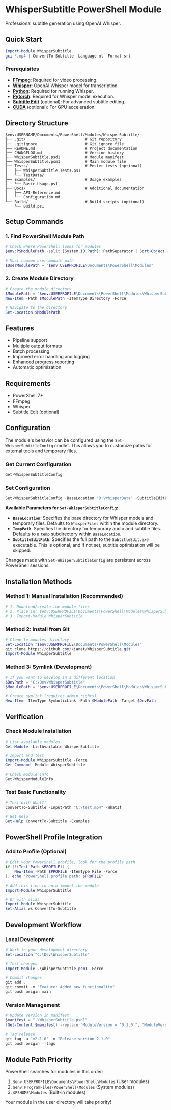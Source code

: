 # WhisperSubtitle PowerShell Module

Professional subtitle generation using OpenAI Whisper.

## Quick Start

```powershell
Import-Module WhisperSubtitle
gci *.mp4 | ConvertTo-Subtitle -Language nl -Format srt
```

### Prerequisites

- [**FFmpeg**][FFmpeg Download]: Required for video processing.
- [**Whisper**][Whisper Setup]: OpenAI Whisper model for transcription.
- [**Python**][Python Downloads]: Required for running Whisper.
- [**Pytorch**][PyTorch Get Started]: Required for Whisper model execution.
- [**Subtitle Edit**][Subtitle Edit Latest Release] (optional): For advanced subtitle editing.
- [**CUDA**][CUDA Toolkit] (optional): For GPU acceleration.

## Directory Structure

```text
$env:USERNAME/Documents/PowerShell/Modules/WhisperSubtitle/
├── .git/                          # Git repository
├── .gitignore                     # Git ignore file
├── README.md                      # Project documentation
├── CHANGELOG.md                   # Version history
├── WhisperSubtitle.psd1           # Module manifest
├── WhisperSubtitle.psm1           # Main module file
├── Tests/                         # Pester tests (optional)
│   ├── WhisperSubtitle.Tests.ps1
│   └── TestData/
├── Examples/                      # Usage examples
│   └── Basic-Usage.ps1
├── Docs/                          # Additional documentation
│   ├── API-Reference.md
│   └── Configuration.md
└── Build/                         # Build scripts (optional)
    └── Build.ps1
```

## Setup Commands

### 1. Find PowerShell Module Path

```powershell
# Check where PowerShell looks for modules
$env:PSModulePath -split [System.IO.Path]::PathSeparator | Sort-Object -Unique

# Most common user module path
$UserModulePath = "$env:USERPROFILE\Documents\PowerShell\Modules"
```

### 2. Create Module Directory

```powershell
# Create the module directory
$ModulePath = "$env:USERPROFILE\Documents\PowerShell\Modules\WhisperSubtitle"
New-Item -Path $ModulePath -ItemType Directory -Force

# Navigate to the directory
Set-Location $ModulePath
```

## Features

- Pipeline support
- Multiple output formats
- Batch processing
- Improved error handling and logging
- Enhanced progress reporting
- Automatic optimization

## Requirements

- PowerShell 7+
- FFmpeg
- Whisper
- Subtitle Edit (optional)

## Configuration

The module's behavior can be configured using the `Set-WhisperSubtitleConfig` cmdlet. This allows you to customize paths for external tools and temporary files.

### Get Current Configuration

```powershell
Get-WhisperSubtitleConfig
```

### Set Configuration

```powershell
Set-WhisperSubtitleConfig -BaseLocation "D:\WhisperData" -SubtitleEditPath "C:\Program Files\Custom Subtitle Edit\SubtitleEdit.exe"
```

**Available Parameters for `Set-WhisperSubtitleConfig`:**

- **`BaseLocation`**: Specifies the base directory for Whisper models and temporary files. Defaults to `WhisperFiles` within the module directory.
- **`TempPath`**: Specifies the directory for temporary audio and subtitle files. Defaults to a `temp` subdirectory within `BaseLocation`.
- **`SubtitleEditPath`**: Specifies the full path to the `SubtitleEdit.exe` executable. This is optional, and if not set, subtitle optimization will be skipped.

Changes made with `Set-WhisperSubtitleConfig` are persistent across PowerShell sessions.

## Installation Methods

### Method 1: Manual Installation (Recommended)

```powershell
# 1. Download/create the module files
# 2. Place in: $env:USERPROFILE\Documents\PowerShell\Modules\WhisperSubtitle\
# 3. Import-Module WhisperSubtitle
```

### Method 2: Install from Git

```powershell
# Clone to modules directory
Set-Location "$env:USERPROFILE\Documents\PowerShell\Modules"
git clone https://github.com/kjanat/WhisperSubtitle.git
Import-Module WhisperSubtitle
```

### Method 3: Symlink (Development)

```powershell
# If you want to develop in a different location
$DevPath = "C:\Dev\WhisperSubtitle"
$ModulePath = "$env:USERPROFILE\Documents\PowerShell\Modules\WhisperSubtitle"

# Create symlink (requires admin rights)
New-Item -ItemType SymbolicLink -Path $ModulePath -Target $DevPath
```

## Verification

### Check Module Installation

```powershell
# List available modules
Get-Module -ListAvailable WhisperSubtitle

# Import and test
Import-Module WhisperSubtitle -Force
Get-Command -Module WhisperSubtitle

# Check module info
Get-WhisperModuleInfo
```

### Test Basic Functionality

```powershell
# Test with WhatIf
ConvertTo-Subtitle -InputPath "C:\test.mp4" -WhatIf

# Get help
Get-Help ConvertTo-Subtitle -Examples
```

## PowerShell Profile Integration

### Add to Profile (Optional)

```powershell
# Edit your PowerShell profile, look for the profile path
if (!(Test-Path $PROFILE)) {
    New-Item -Path $PROFILE -ItemType File -Force
}; echo "PowerShell profile path: $PROFILE"

# Add this line to auto-import the module
Import-Module WhisperSubtitle

# Or with alias
Import-Module WhisperSubtitle
Set-Alias ws ConvertTo-Subtitle
```

## Development Workflow

### Local Development

```powershell
# Work in your development directory
Set-Location "C:\Dev\WhisperSubtitle"

# Test changes
Import-Module .\WhisperSubtitle.psm1 -Force

# Commit changes
git add .
git commit -m "Feature: Added new functionality"
git push origin main
```

### Version Management

```powershell
# Update version in manifest
$manifest = ".\WhisperSubtitle.psd1"
(Get-Content $manifest) -replace "ModuleVersion = '0.1.0'", "ModuleVersion = '2.1.0'" | Set-Content $manifest

# Tag release
git tag -a "v2.1.0" -m "Release version 2.1.0"
git push origin --tags
```

## Module Path Priority

PowerShell searches for modules in this order:

1. `$env:USERPROFILE\Documents\PowerShell\Modules` (User modules)
2. `$env:ProgramFiles\PowerShell\Modules` (System modules)
3. `$PSHOME\Modules` (Built-in modules)

Your module in the user directory will take priority!

[PyTorch Get Started]: https://pytorch.org/get-started/
[Python Downloads]: https://www.python.org/downloads/
[Whisper Setup]: https://github.com/openai/whisper?tab=readme-ov-file#setup
[FFmpeg Download]: https://ffmpeg.org/download.html
[Subtitle Edit Latest Release]: https://github.com/SubtitleEdit/subtitleedit/releases/latest
[CUDA Toolkit]: https://developer.nvidia.com/cuda-downloads
